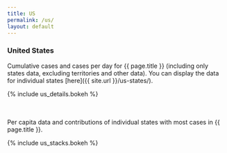 ```yaml
---
title: US
permalink: /us/
layout: default
---
```

### United States
Cumulative cases and cases per day for {{ page.title }} (including only states data, excluding territories and other data). You can display the data for individual states [here]({{ site.url }}/us-states/).

{% include us_details.bokeh %}

<br><br>
Per capita data and contributions of individual states with most cases in {{ page.title }}.

{% include us_stacks.bokeh %}